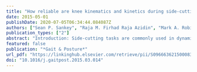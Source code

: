 ```yaml
---
title: "How reliable are knee kinematics and kinetics during side-cutting manoeuvres?"
date: 2015-05-01
publishDate: 2020-07-05T06:34:44.084087Z
authors: ["Sean P. Sankey", "Raja M. Firhad Raja Azidin", "Mark A. Robinson", "Bart Malfait", "Kevin Deschamps", "Sabine Verschueren", "Filip Staes", "Jos Vanrenterghem"]
publication_types: ["2"]
abstract: "Introduction: Side-cutting tasks are commonly used in dynamic assessment of ACL injury risk, but only limited information is available concerning the reliability of knee loading parameters. The aim of this study was to investigate the reliability of side-cutting data with additional focus on modelling approaches and task execution variables. Methods: Each subject (n = 8) attended six testing sessions conducted by two observers. Kinematic and kinetic data of 458 side-cutting tasks was collected. Inter-trial, inter-session, inter-observer variability and observer/trial ratios were calculated at every time-point of normalised stance, for data derived from two modelling approaches. Variation in task execution variables was regressed against that of temporal proﬁles of relevant knee data using one-dimensional statistical parametric mapping. Results: Variability in knee kinematics was consistently low across the time-series waveform ( 58), but knee kinetic variability was high (31.8, 24.1 and 16.9 Nm for sagittal, frontal and transverse planes, respectively) in the weight acceptance phase of the side-cutting task. Calculations conveyed consistently moderate-to-good measurement reliability. Inverse kinematic modelling reduced the variability in sagittal ($6 Nm) and frontal planes ($10 Nm) compared to direct kinematic modelling. Variation in task execution variables did not explain any knee data variability. Conclusion: Side-cutting data appears to be reliably measured, however high knee moment variability exhibited in all planes, particularly in the early stance phase, suggests cautious interpretation towards ACL injury mechanics. Such variability may be inherent to the dynamic nature of the side-cutting task or experimental issues not yet known."
featured: false
publication: "*Gait & Posture*"
url_pdf: "https://linkinghub.elsevier.com/retrieve/pii/S0966636215000831"
doi: "10.1016/j.gaitpost.2015.03.014"
---
```


